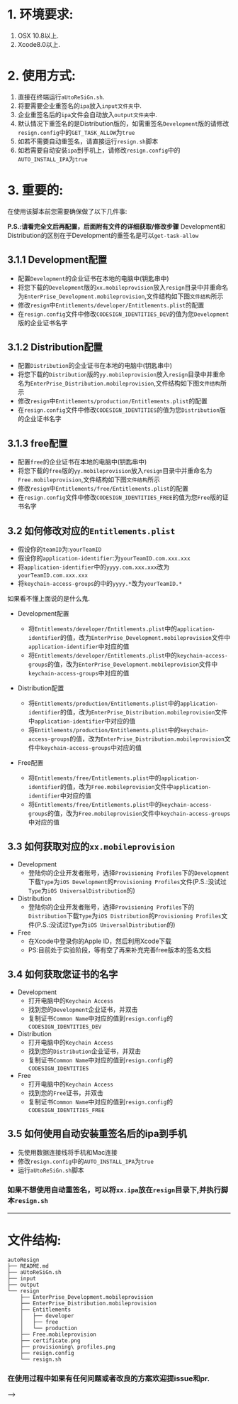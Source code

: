 # 1. 环境要求:


1.	OSX 10.8以上.
2.	Xcode8.0以上.

# 2. 使用方式:

1.	直接在终端运行`aUtoReSiGn.sh`.
2.	将要需要企业重签名的`ipa`放入`input文件夹`中.
3.	企业重签名后的`ipa`文件会自动放入`output文件夹`中.
4.	默认情况下重签名的是Distribution版的，如需重签名`Development`版的请修改`resign.config`中的`GET_TASK_ALLOW`为`true`
5. 如若不需要自动重签名，请直接运行`resign.sh`脚本
6. 如若需要自动安装`ipa`到手机上，请修改`resign.config`中的`AUTO_INSTALL_IPA`为`true`

# 3. 重要的:

在使用该脚本前您需要确保做了以下几件事:

 **P.S.:请看完全文后再配置，后面附有文件的详细获取/修改步骤** Development和Distribution的区别在于Development的重签名是可以`get-task-allow`

## 3.1.1 Development配置

 -	配置`Development`的企业证书在本地的电脑中(钥匙串中)
 -	将您下载的`Development`版的`xx.mobileprovision`放入`resign`目录中并重命名为`EnterPrise_Development.mobileprovision`,文件结构如下图`文件结构`所示
 -	修改`resign`中`Entitlements/developer/Entitlements.plist`的配置
 -	在`resign.config`文件中修改`CODESIGN_IDENTITIES_DEV`的值为您`Development`版的企业证书名字

## 3.1.2 Distribution配置

-	配置`Distribution`的企业证书在本地的电脑中(钥匙串中)
-	将您下载的`Distribution`版的`yy.mobileprovision`放入`resign`目录中并重命名为`EnterPrise_Distribution.mobileprovision`,文件结构如下图`文件结构`所示
-	修改`resign`中`Entitlements/production/Entitlements.plist`的配置
-	在`resign.config`文件中修改`CODESIGN_IDENTITIES`的值为您`Distribution`版的企业证书名字

## 3.1.3 free配置

-    配置`free`的企业证书在本地的电脑中(钥匙串中)
-    将您下载的`free`版的`yy.mobileprovision`放入`resign`目录中并重命名为`Free.mobileprovision`,文件结构如下图`文件结构`所示
-    修改`resign`中`Entitlements/free/Entitlements.plist`的配置
-    在`resign.config`文件中修改`CODESIGN_IDENTITIES_FREE`的值为您`Free`版的证书名字

## 3.2 如何修改对应的`Entitlements.plist`

-	假设你的`teamID`为:`yourTeamID`
-	假设你的`application-identifier`:为`yourTeamID.com.xxx.xxx`
-	将`application-identifier`中的`yyyy.com.xxx.xxx`改为`yourTeamID.com.xxx.xxx`
-	将`keychain-access-groups`的中的`yyyy.*`改为`yourTeamID.*`

如果看不懂上面说的是什么鬼.
- Development配置
	- 将`Entitlements/developer/Entitlements.plist`中的`application-identifier`的值，改为`EnterPrise_Development.mobileprovision`文件中`application-identifier`中对应的值
	- 将`Entitlements/developer/Entitlements.plist`中的`keychain-access-groups`的值，改为`EnterPrise_Development.mobileprovision`文件中`keychain-access-groups`中对应的值

-	Distribution配置
	-	将`Entitlements/production/Entitlements.plist`中的`application-identifier`的值，改为`EnterPrise_Distribution.mobileprovision`文件中`application-identifier`中对应的值
	-	将`Entitlements/production/Entitlements.plist`中的`keychain-access-groups`的值，改为`EnterPrise_Distribution.mobileprovision`文件中`keychain-access-groups`中对应的值

- Free配置
  - 将`Entitlements/free/Entitlements.plist`中的`application-identifier`的值，改为`Free.mobileprovision`文件中`application-identifier`中对应的值
  - 将`Entitlements/free/Entitlements.plist`中的`keychain-access-groups`的值，改为`Free.mobileprovision`文件中`keychain-access-groups`中对应的值

## 3.3 如何获取对应的`xx.mobileprovision`

-	Development
	-	登陆你的企业开发者账号，选择`Provisioning Profiles`下的`Development`下载`Type`为`iOS Development`的`Provisioning Profiles`文件(P.S.:没试过`Type`为`iOS UniversalDistribution`的)
-	Distribution
	-	登陆你的企业开发者账号，选择`Provisioning Profiles`下的`Distribution`下载`Type`为`iOS Distribution`的`Provisioning Profiles`文件(P.S.:没试过`Type`为`iOS UniversalDistribution`的)
- Free
  - 在Xcode中登录你的Apple ID，然后利用Xcode下载
  - PS:目前处于实验阶段，等有空了再来补充完善free版本的签名文档

## 3.4 如何获取您证书的名字
-	Development
	-	打开电脑中的`Keychain Access`
	-	找到您的`Development`企业证书，并双击
	-	复制证书`Common Name`中对应的值到`resign.config`的`CODESIGN_IDENTITIES_DEV`
-	Distribution
	-	打开电脑中的`Keychain Access`
	-	找到您的`Distribution`企业证书，并双击
	-	复制证书`Common Name`中对应的值到`resign.config`的`CODESIGN_IDENTITIES`
- Free
  - 打开电脑中的`Keychain Access`
  - 找到您的`Free`证书，并双击
  - 复制证书`Common Name`中对应的值到`resign.config`的`CODESIGN_IDENTITIES_FREE`

## 3.5 如何使用自动安装重签名后的ipa到手机
- 先使用数据连接线将手机和Mac连接
- 修改`resign.config`中的`AUTO_INSTALL_IPA`为`true`
- 运行`aUtoReSiGn.sh`脚本

### 如果不想使用自动重签名，可以将`xx.ipa`放在`resign`目录下,并执行脚本`resign.sh`

---

# 文件结构:


```
autoResign
├── README.md
├── aUtoReSiGn.sh
├── input
├── output
└── resign
    ├── EnterPrise_Development.mobileprovision
    ├── EnterPrise_Distribution.mobileprovision
    ├── Entitlements
    │   ├── developer
    │   ├── free
    │   └── production
    ├── Free.mobileprovision
    ├── certificate.png
    ├── provisioning\ profiles.png
    ├── resign.config
    └── resign.sh
```

### 在使用过程中如果有任何问题或者改良的方案欢迎提issue和pr.

<!-- <img src="https://mrchens.github.io/images/wechat_qrcode.jpg" width="120" height="120" align=left /><!-- <img src="https://mrchens.github.io/images/wechat_reward.JPG" width="120" height="120" align=right /><img src="https://mrchens.github.io/images/alipay_reward.jpg" width="120" height="120" align=right /> --> -->
